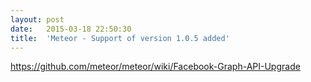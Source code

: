 ```yaml
---
layout:	post
date:	2015-03-18 22:50:30
title:	'Meteor - Support of version 1.0.5 added'
---
```


https://github.com/meteor/meteor/wiki/Facebook-Graph-API-Upgrade
